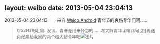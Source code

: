 layout: weibo
date: 2013-05-04 23:04:13
---
<meta name="referrer" content="no-referrer" />

2013-05-04 23:04:13  &nbsp;&nbsp;&nbsp;&nbsp;&nbsp;&nbsp; 来自 <a href="http://app.weibo.com/t/feed/l4RWD" rel="nofollow">Weico.Android</a>
青年节的哀伤青年们呵……
>  @52Hz的走兽: 没错，青春是用来怀念的……准大龄青年深喑此句[泪]再送两张票给我家的两个超大龄青年吧 ​​​
>  ![图片](https://ww1.sinaimg.cn/large/8beaf773jw1e4cn86a8ylj21kw16htzz.jpg)
